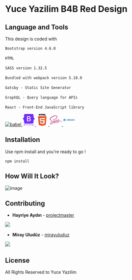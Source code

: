 # Yuce Yazilim B4B Red Design

## Language and Tools

This design is coded with 
```
Bootstrap version 4.6.0

HTML

SASS version 1.32.5  

Bundled with webpack version 5.19.0

Gatsby - Static Site Generator

GraphQL - Query language for APIs

React - Front-End JavaScript library

```

<p align="left"> <a href="https://babeljs.io/" target="_blank"> <img src="https://www.vectorlogo.zone/logos/babeljs/babeljs-icon.svg" alt="babel" width="40" height="40"/> </a> <a href="https://getbootstrap.com" target="_blank"> <img src="https://raw.githubusercontent.com/devicons/devicon/master/icons/bootstrap/bootstrap-plain-wordmark.svg" alt="bootstrap" width="40" height="40"/> </a> <a href="https://www.w3.org/html/" target="_blank"> <img src="https://raw.githubusercontent.com/devicons/devicon/master/icons/html5/html5-original-wordmark.svg" alt="html5" width="40" height="40"/> </a> <a href="https://sass-lang.com" target="_blank"> <img src="https://raw.githubusercontent.com/devicons/devicon/master/icons/sass/sass-original.svg" alt="sass" width="40" height="40"/> </a> <a href="https://webpack.js.org" target="_blank"> <img src="https://raw.githubusercontent.com/devicons/devicon/d00d0969292a6569d45b06d3f350f463a0107b0d/icons/webpack/webpack-original-wordmark.svg" alt="webpack" width="40" height="40"/> </a> </p>

## Installation

Use npm install and you're ready to go !

```
npm install

```
## How Will It Look?

![image](https://user-images.githubusercontent.com/74344196/106555133-fbf4f300-652d-11eb-9ae7-52be2fd770d7.png)


## Contributing
* **Hayriye Aydın** - [projectmaster](https://github.com/projectmaster2020)

[![](https://github.com/projectmaster2020.png?size=30)](https://github.com/projectmaster2020)

* **Miray Uludüz** - [mirayuluduz](https://github.com/mirayuluduz)

[![](https://github.com/mirayuluduz.png?size=30)](https://github.com/mirayuluduz)


## License
All Rights Reserved to Yuce Yazilim

